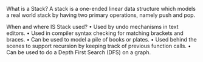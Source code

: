 What is a Stack?
A stack is a one-ended linear data
structure which models a real
world stack by having two primary
operations, namely push and pop.

When and where IS
Stack used?
• Used by undo mechanisms in text editors.
• Used in compiler syntax checking for matching
brackets and braces.
• Can be used to model a pile of books or plates.
• Used behind the scenes to support recursion by
keeping track of previous function calls.
• Can be used to do a Depth First Search (DFS) on
a graph.